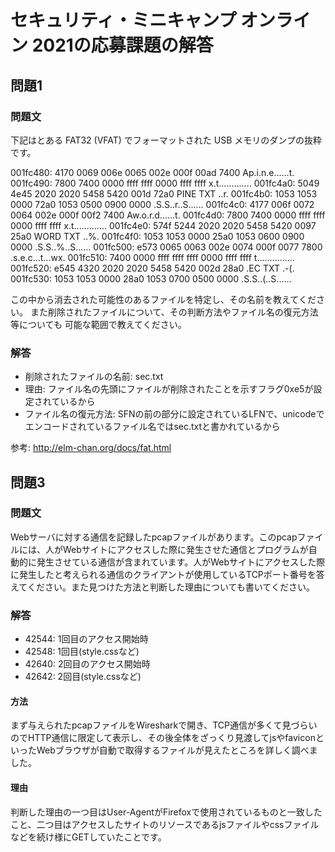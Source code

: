 # セキュリティ・ミニキャンプ オンライン 2021の応募課題の解答

## 問題1

### 問題文

下記はとある FAT32 (VFAT) でフォーマットされた USB メモリのダンプの抜粋です。

001fc480: 4170 0069 006e 0065 002e 000f 00ad 7400  Ap.i.n.e......t.
001fc490: 7800 7400 0000 ffff ffff 0000 ffff ffff  x.t.............
001fc4a0: 5049 4e45 2020 2020 5458 5420 001d 72a0  PINE    TXT ..r.
001fc4b0: 1053 1053 0000 72a0 1053 0500 0900 0000  .S.S..r..S......
001fc4c0: 4177 006f 0072 0064 002e 000f 00f2 7400  Aw.o.r.d......t.
001fc4d0: 7800 7400 0000 ffff ffff 0000 ffff ffff  x.t.............
001fc4e0: 574f 5244 2020 2020 5458 5420 0097 25a0  WORD    TXT ..%.
001fc4f0: 1053 1053 0000 25a0 1053 0600 0900 0000  .S.S..%..S......
001fc500: e573 0065 0063 002e 0074 000f 0077 7800  .s.e.c...t...wx.
001fc510: 7400 0000 ffff ffff ffff 0000 ffff ffff  t...............
001fc520: e545 4320 2020 2020 5458 5420 002d 28a0  .EC     TXT .-(.
001fc530: 1053 1053 0000 28a0 1053 0700 0500 0000  .S.S..(..S......

この中から消去された可能性のあるファイルを特定し、その名前を教えてください。
また削除されたファイルについて、その判断方法やファイル名の復元方法等についても
可能な範囲で教えてください。

### 解答

- 削除されたファイルの名前: sec.txt
- 理由: ファイル名の先頭にファイルが削除されたことを示すフラグ0xe5が設定されているから
- ファイル名の復元方法: SFNの前の部分に設定されているLFNで、unicodeでエンコードされているファイル名ではsec.txtと書かれているから

参考: http://elm-chan.org/docs/fat.html

## 問題3

### 問題文

Webサーバに対する通信を記録したpcapファイルがあります。このpcapファイルには、人がWebサイトにアクセスした際に発生させた通信とプログラムが自動的に発生させている通信が含まれています。人がWebサイトにアクセスした際に発生したと考えられる通信のクライアントが使用しているTCPポート番号を答えてください。また見つけた方法と判断した理由についても書いてください。

### 解答

- 42544: 1回目のアクセス開始時
- 42548: 1回目(style.cssなど)
- 42640: 2回目のアクセス開始時
- 42642: 2回目(style.cssなど)

#### 方法

まず与えられたpcapファイルをWiresharkで開き、TCP通信が多くて見づらいのでHTTP通信に限定して表示し、その後全体をざっくり見渡してjsやfaviconといったWebブラウザが自動で取得するファイルが見えたところを詳しく調べました。

#### 理由

判断した理由の一つ目はUser-AgentがFirefoxで使用されているものと一致したこと、二つ目はアクセスしたサイトのリソースであるjsファイルやcssファイルなどを続け様にGETしていたことです。
